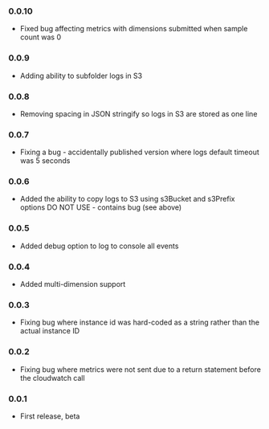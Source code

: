 ### 0.0.10
* Fixed bug affecting metrics with dimensions submitted when sample count was 0

### 0.0.9
* Adding ability to subfolder logs in S3

### 0.0.8
* Removing spacing in JSON stringify so logs in S3 are stored as one line

### 0.0.7
* Fixing a bug - accidentally published version where logs default timeout was 5 seconds

### 0.0.6
* Added the ability to copy logs to S3 using s3Bucket and s3Prefix options DO NOT USE - contains bug (see above)

### 0.0.5
* Added debug option to log to console all events

### 0.0.4
* Added multi-dimension support

### 0.0.3
* Fixing bug where instance id was hard-coded as a string rather than the actual instance ID

### 0.0.2
* Fixing bug where metrics were not sent due to a return statement before the cloudwatch call

### 0.0.1
* First release, beta